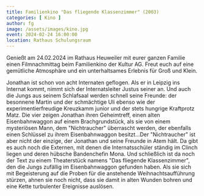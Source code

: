 ```yaml
---
title: Familienkino "Das fliegende Klassenzimmer" (2003)
categories: [ Kino ]
author: fg
image: /assets/images/kino.jpg
event: 2024-02-24 16:00:00
location: Rathaus Schulungsraum
---
```

Genießt am 24.02.2024 im Rathaus Heuweiler mit eurer ganzen Familie einen Filmnachmittag beim Familienkino der Kultur AG. Freut euch auf eine gemütliche Atmosphäre und ein unterhaltsames Erlebnis für Groß und Klein.

Jonathan ist schon von acht Internaten geflogen. Als er in Leipzig ins Internat kommt, nimmt sich der Internatsleiter Justus seiner an. Und auch die Jungs aus seinem Schlafsaal werden schnell seine Freunde: der besonnene Martin und der schmächtige Uli ebenso wie der experimentierfreudige Kreuzkamm junior und der stets hungrige Kraftprotz Matz. Die vier zeigen Jonathan ihren Geheimtreff, einen alten Eisenbahnwaggon auf einem Brachgrundstück, als sie von einem mysteriösen Mann, dem "Nichtraucher" überrascht werden, der ebenfalls einen Schlüssel zu ihrem Eisenbahnwaggon besitzt...Der "Nichtraucher" ist aber nicht der einzige, der Jonathan und seine Freunde in Atem hält. Da gibt es auch noch die Externen, mit denen die Internatsschüler ständig im Clinch liegen und deren hübsche Bandenchefin Mona. Und schließlich ist da noch der Text zu einem Theaterstück namens "Das fliegende Klassenzimmer", den die Jungs zufällig im Eisenbahnwaggon gefunden haben. Als sie sich mit Begeisterung auf die Proben für die anstehende Weihnachtsaufführung stürzen, ahnen sie noch nicht, dass sie damit in alten Wunden bohren und eine Kette turbulenter Ereignisse auslösen.